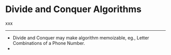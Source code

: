 # Divide and Conquer Algorithms

xxx

---

* Divide and Conquer may make algorithm memoizable, eg., Letter Combinations of a Phone Number.
* 
